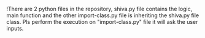 !There are 2 python files in the repository, shiva.py file contains the logic, main function and the other import-class.py file is inheriting the shiva.py file class.
Pls perform the execution on "import-class.py" file it will ask the user inputs.
